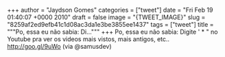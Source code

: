 
+++
author = "Jaydson Gomes"
categories = ["tweet"]
date = "Fri Feb 19 01:40:07 +0000 2010"
draft = false
image = "{TWEET_IMAGE}"
slug = "8259af2ed9efb41c1d08ac3da1e3be3855ee1437"
tags = ["tweet"]
title = """Po, essa eu não sabia: Di..."""
+++
Po, essa eu não sabia: Digite ' * " no Youtube pra ver os videos mais vistos, mais antigos, etc.. http://goo.gl/9uWo (via @samusdev)
